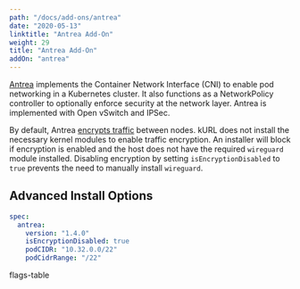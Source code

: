 ```yaml
---
path: "/docs/add-ons/antrea"
date: "2020-05-13"
linktitle: "Antrea Add-On"
weight: 29
title: "Antrea Add-On"
addOn: "antrea"
---
```


[Antrea](https://antrea.io/) implements the Container Network Interface (CNI) to enable pod networking in a Kubernetes cluster.
It also functions as a NetworkPolicy controller to optionally enforce security at the network layer.
Antrea is implemented with Open vSwitch and IPSec.

By default, Antrea [encrypts traffic](https://antrea.io/docs/v1.4.0/docs/traffic-encryption/) between nodes. 
kURL does not install the necessary kernel modules to enable traffic encryption.
An installer will block if encryption is enabled and the host does not have the required `wireguard` module installed.
Disabling encryption by setting `isEncryptionDisabled` to `true` prevents the need to manually install `wireguard`.

## Advanced Install Options

```yaml
spec:
  antrea:
    version: "1.4.0"
    isEncryptionDisabled: true
    podCIDR: "10.32.0.0/22"
    podCidrRange: "/22"
```

flags-table
